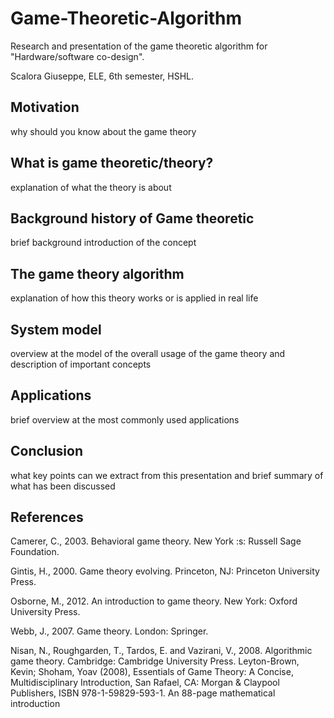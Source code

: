 # Game-Theoretic-Algorithm
 Research and presentation of the game theoretic algorithm for "Hardware/software co-design". 
 
 Scalora Giuseppe, ELE, 6th semester, HSHL.
 
## Motivation

why should you know about the game theory

## What is game theoretic/theory?

explanation of what the theory is about

## Background history of Game theoretic

brief background introduction of the concept

## The game theory algorithm

explanation of how this theory works or is applied in real life

## System model

overview at the model of the overall usage of the game theory and description of important concepts

## Applications

brief overview at the most commonly used applications

## Conclusion

what key points can we extract from this presentation and brief summary of what has been discussed

## References

Camerer, C., 2003. Behavioral game theory. New York :s: Russell Sage Foundation. 

Gintis, H., 2000. Game theory evolving. Princeton, NJ: Princeton University Press. 

Osborne, M., 2012. An introduction to game theory. New York: Oxford University Press. 

Webb, J., 2007. Game theory. London: Springer. 

Nisan, N., Roughgarden, T., Tardos, E. and Vazirani, V., 2008. Algorithmic game theory. Cambridge: Cambridge University Press. 
Leyton-Brown, Kevin; Shoham, Yoav (2008), Essentials of Game Theory: A Concise, Multidisciplinary Introduction, San Rafael, CA: Morgan & Claypool Publishers, ISBN 978-1-59829-593-1. An 88-page mathematical introduction


